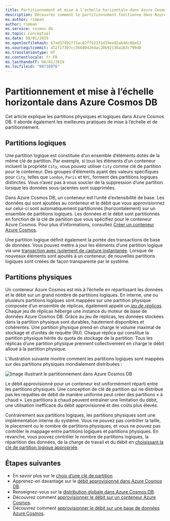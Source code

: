 ```yaml
---
title: Partitionnement et mise à l’échelle horizontale dans Azure Cosmos DB
description: Découvrez comment le partitionnement fonctionne dans Azure Cosmos DB, comment configurer le partitionnement et les clés de partition, et comment choisir la clé de partition appropriée pour votre application.
ms.author: rimman
author: rimman
ms.service: cosmos-db
ms.topic: conceptual
ms.date: 08/01/2019
ms.openlocfilehash: 67ad37491f71ac82ff52331d19ea92a646c80a52
ms.sourcegitcommit: a52f17307cc36640426dac20b92136a163c799d0
ms.translationtype: HT
ms.contentlocale: fr-FR
ms.lasthandoff: 08/01/2019
ms.locfileid: "68716976"
---
```

# <a name="partitioning-and-horizontal-scaling-in-azure-cosmos-db"></a>Partitionnement et mise à l’échelle horizontale dans Azure Cosmos DB

Cet article explique les partitions physiques et logiques dans Azure Cosmos DB. Il aborde également les meilleures pratiques de mise à l’échelle et de partitionnement. 

## <a name="logical-partitions"></a>Partitions logiques

Une partition logique est constituée d’un ensemble d’éléments dotés de la même clé de partition. Par exemple, si tous les éléments d’un conteneur incluent la propriété `City`, vous pouvez utiliser `City` comme clé de partition pour le conteneur. Des groupes d’éléments ayant des valeurs spécifiques pour `City`, telles que `London`, `Paris` et `NYC`, forment des partitions logiques distinctes. Vous n’avez pas à vous soucier de la suppression d’une partition lorsque les données sous-jacentes sont supprimées.

Dans Azure Cosmos DB, un conteneur est l’unité d’extensibilité de base. Les données qui sont ajoutées au conteneur et le débit que vous approvisionnez sur celui-ci sont automatiquement partitionnés (horizontalement) sur un ensemble de partitions logiques. Les données et le débit sont partitionnés en fonction de la clé de partition que vous spécifiez pour le conteneur Azure Cosmos. Pour plus d’informations, consultez [Créer un conteneur Azure Cosmos](how-to-create-container.md).

Une partition logique définit également la portée des transactions de base de données. Vous pouvez mettre à jour les éléments d’une partition logique via une [transaction avec isolement de capture instantanée](database-transactions-optimistic-concurrency.md). Lorsque de nouveaux éléments sont ajoutés à un conteneur, de nouvelles partitions logiques sont créées de façon transparente par le système.

## <a name="physical-partitions"></a>Partitions physiques

Un conteneur Azure Cosmos est mis à l’échelle en répartissant les données et le débit sur un grand nombre de partitions logiques. En interne, une ou plusieurs partitions logiques sont mappées sur une partition physique composée d’un ensemble de réplicas, également appelé un [*jeu de réplicas*](global-dist-under-the-hood.md). Chaque jeu de réplicas héberge une instance du moteur de base de données Azure Cosmos DB. Grâce au jeu de réplicas, les données stockées dans la partition physique sont durables, hautement disponibles et cohérentes. Une partition physique prend en charge le volume maximal de stockage et d’unités de requête (RU). Chaque réplica qui constitue la partition physique hérite du quota de stockage de la partition. Tous les réplicas d’une partition physique prennent collectivement en charge le débit alloué à la partition physique. 

L’illustration suivante montre comment les partitions logiques sont mappées sur des partitions physiques mondialement distribuées :

![Image illustrant le partitionnement dans Azure Cosmos DB](./media/partition-data/logical-partitions.png)

Le débit approvisionné pour un conteneur est uniformément réparti entre les partitions physiques. Une conception de clé de partition qui ne distribue pas les requêtes de débit de manière uniforme peut créer des partitions « à chaud ». Les partitions à chaud peuvent entraîner une limitation du débit, une utilisation inefficace du débit approvisionné et des coûts plus élevés.

Contrairement aux partitions logiques, les partitions physiques sont une implémentation interne du système. Vous ne pouvez pas contrôler la taille, le placement ou le nombre de partitions physiques, et vous ne pouvez pas contrôler le mappage entre partitions logiques et partitions physiques. En revanche, vous pouvez contrôler le nombre de partitions logiques, la répartition des données, de la charge de travail et du débit en [choisissant la clé de partition logique appropriée](partitioning-overview.md#choose-partitionkey).

## <a name="next-steps"></a>Étapes suivantes

* En savoir plus sur le [choix d’une clé de partition](partitioning-overview.md#choose-partitionkey).
* Apprenez-en davantage sur le [débit approvisionné dans Azure Cosmos DB](request-units.md).
* Renseignez-vous sur la [distribution globale dans Azure Cosmos DB](distribute-data-globally.md).
* Découvrez comment [approvisionner le débit sur un conteneur Azure Cosmos](how-to-provision-container-throughput.md).
* Découvrez comment [approvisionner le débit sur une base de données Azure Cosmos](how-to-provision-database-throughput.md).
